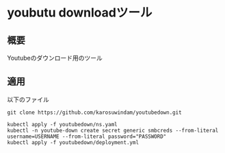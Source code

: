 # youbutu downloadツール

## 概要
Youtubeのダウンロード用のツール


## 適用

以下のファイル
```
git clone https://github.com/karosuwindam/youtubedown.git
```

```
kubectl apply -f youtubedown/ns.yaml
kubectl -n youtube-down create secret generic smbcreds --from-literal username=USERNAME --from-literal password="PASSWORD"
kubectl apply -f youtubedown/deployment.yml
```
